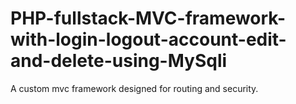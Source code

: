 # PHP-fullstack-MVC-framework-with-login-logout-account-edit-and-delete-using-MySqli
A custom mvc framework designed for routing and security.
